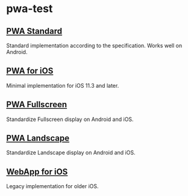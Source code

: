 # pwa-test

## [PWA Standard](https://zprodev.github.io/pwa-test/pwa-standard)

Standard implementation according to the specification.
Works well on Android.

## [PWA for iOS](https://zprodev.github.io/pwa-test/pwa-standard)

Minimal implementation for iOS 11.3 and later.

## [PWA Fullscreen](https://zprodev.github.io/pwa-test/pwa-fullscreen)

Standardize Fullscreen display on Android and iOS.

## [PWA Landscape](https://zprodev.github.io/pwa-test/pwa-landscape)

Standardize Landscape display on Android and iOS.

## [WebApp for iOS](https://zprodev.github.io/pwa-test/webapp-ios)

Legacy implementation for older iOS.